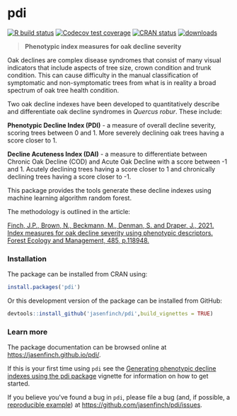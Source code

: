 # pdi

[![R build status](https://github.com/jasenfinch/pdi/workflows/R-CMD-check/badge.svg)](https://github.com/jasenfinch/pdi/actions)
[![Codecov test coverage](https://codecov.io/gh/jasenfinch/pdi/branch/master/graph/badge.svg)](https://codecov.io/gh/jasenfinch/pdi?branch=master)
[![CRAN status](https://www.r-pkg.org/badges/version/pdi)](https://CRAN.R-project.org/package=pdi)
[![downloads](https://cranlogs.r-pkg.org/badges/pdi)](https://cran.r-project.org/package=pdi)

> **Phenotypic index measures for oak decline severity**

Oak declines are complex disease syndromes that consist of many visual indicators that include aspects of tree size, crown condition and trunk condition. This can cause difficulty in the manual classification of symptomatic and non-symptomatic trees from what is in reality a broad spectrum of oak tree health condition.

Two oak decline indexes have been developed to quantitatively describe and differentiate oak decline syndromes in *Quercus robur*. These include:

**Phenotypic Decline Index (PDI)** - a measure of overall decline severity, scoring trees between 0 and 1. More severely declining oak trees having a score closer to 1.

**Decline Acuteness Index (DAI)** - a measure to differentiate between Chronic Oak Decline (COD) and Acute Oak Decline with a score between -1 and 1. Acutely declining trees having a score closer to 1 and chronically declining trees having a score closer to -1.

This package provides the tools generate these decline indexes using machine learning algorithm random forest.

The methodology is outlined in the article:

[Finch, J.P., Brown, N., Beckmann, M., Denman, S. and Draper, J., 2021. Index measures for oak decline severity using phenotypic descriptors. Forest Ecology and Management, 485, p.118948.](https://doi.org/10.1016/j.foreco.2021.118948)

### Installation

The package can be installed from CRAN using:

``` r
install.packages('pdi')
```

Or this development version of the package can be installed from GitHub:

``` r
devtools::install_github('jasenfinch/pdi',build_vignettes = TRUE)
```

### Learn more

The package documentation can be browsed online at <https://jasenfinch.github.io/pdi/>. 

If this is your first time using `pdi` see the [Generating phenotypic decline indexes using the pdi package](https://jasenfinch.github.io/pdi/articles/pdi-example.html) vignette for information on how to get started.

If you believe you've found a bug in `pdi`, please file a bug (and, if
possible, a [reproducible example](https://reprex.tidyverse.org)) at
<https://github.com/jasenfinch/pdi/issues>.
